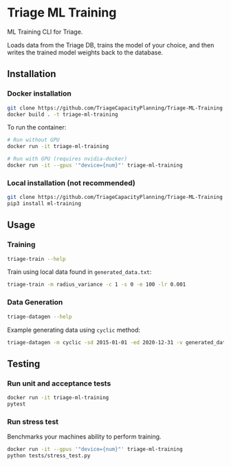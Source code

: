 # Triage ML Training
ML Training CLI for Triage.

Loads data from the Triage DB, trains the model of your choice, and then writes the trained model weights back to the
database.

## Installation

### Docker installation
```bash
git clone https://github.com/TriageCapacityPlanning/Triage-ML-Training && cd Triage-ML-Training
docker build . -t triage-ml-training
```
To run the container:
```bash
# Run without GPU
docker run -it triage-ml-training

# Run with GPU (requires nvidia-docker)
docker run -it --gpus '"device={num}"' triage-ml-training

```

### Local installation (not recommended)
```bash
git clone https://github.com/TriageCapacityPlanning/Triage-ML-Training && cd Triage-ML-Training
pip3 install ml-training
```

## Usage
### Training
```bash
triage-train --help
```
Train using local data found in `generated_data.txt`:
```bash
triage-train -m radius_variance -c 1 -s 0 -e 100 -lr 0.001
```

### Data Generation
```bash
triage-datagen --help
```

Example generating data using `cyclic` method:
```bash
triage-datagen -m cyclic -sd 2015-01-01 -ed 2020-12-31 -v generated_data.png
```

## Testing

### Run unit and acceptance tests
```bash
docker run -it triage-ml-training
pytest
```

### Run stress test
Benchmarks your machines ability to perform training.
```bash
docker run -it --gpus '"device={num}"' triage-ml-training
python tests/stress_test.py
```